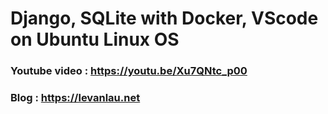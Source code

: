 # Django, SQLite with Docker, VScode on Ubuntu Linux OS

### Youtube video : https://youtu.be/Xu7QNtc_p00
### Blog : https://levanlau.net
